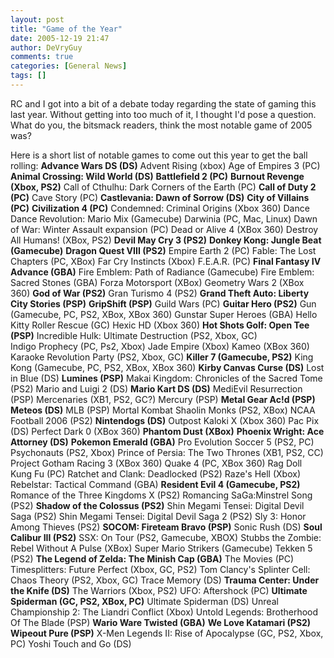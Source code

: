 ```yaml
---
layout: post
title: "Game of the Year"
date: 2005-12-19 21:47
author: DeVryGuy
comments: true
categories: [General News]
tags: []
---
```

RC and I got into a bit of a debate today regarding the state of gaming this last year. Without getting into too much of it, I thought I'd pose a question. What do you, the bitsmack readers, think the most notable game of 2005 was?

Here is a short list of notable games to come out this year to get the ball rolling:
<strong>Advance Wars DS (DS)</strong>
Advent Rising (xbox)
Age of Empires 3 (PC)
<strong>Animal Crossing: Wild World (DS)</strong>
<strong>Battlefield 2 (PC)</strong>
<strong>Burnout Revenge (Xbox, PS2)</strong>
Call of Cthulhu: Dark Corners of the Earth (PC)
<strong>Call of Duty 2 (PC)</strong>
Cave Story (PC)
<strong>Castlevania: Dawn of Sorrow (DS)</strong>
<strong>City of Villains (PC)</strong>
<strong>Civilization 4 (PC)</strong>
Condemned: Criminal Origins (Xbox 360)
Dance Dance Revolution: Mario Mix (Gamecube)
Darwinia (PC, Mac, Linux)
Dawn of War: Winter Assault expansion (PC)
Dead or Alive 4 (XBox 360)
Destroy All Humans! (XBox, PS2)
<strong>Devil May Cry 3 (PS2)</strong>
<strong>Donkey Kong: Jungle Beat (Gamecube)</strong>
<strong>Dragon Quest VIII (PS2)</strong>
Empire Earth 2 (PC)
Fable: The Lost Chapters (PC, XBox)
Far Cry Instincts (Xbox)
F.E.A.R. (PC)
<strong>Final Fantasy IV Advance (GBA)</strong>
Fire Emblem: Path of Radiance (Gamecube)
Fire Emblem: Sacred Stones (GBA)
Forza Motorsport (XBox)
Geometry Wars 2 (XBox 360)
<strong>God of War (PS2)</strong>
Gran Turismo 4 (PS2)
<strong>Grand Theft Auto: Liberty City Stories (PSP)</strong>
<strong>GripShift (PSP)</strong>
Guild Wars (PC)
<strong>Guitar Hero (PS2)</strong>
Gun (Gamecube, PC, PS2, XBox, XBox 360)
Gunstar Super Heroes (GBA)
Hello Kitty Roller Rescue (GC)
Hexic HD (Xbox 360)
<strong>Hot Shots Golf: Open Tee (PSP)</strong>
Incredible Hulk: Ultimate Destruction (PS2, Xbox, GC)\
Indigo Prophecy (PC, Ps2, Xbox)
Jade Empire (Xbox)
Kameo (XBox 360)
Karaoke Revolution Party (PS2, Xbox, GC)
<strong>Killer 7 (Gamecube, PS2)</strong>
King Kong (Gamecube, PC, PS2, XBox, XBox 360)
<strong>Kirby Canvas Curse (DS)</strong>
Lost in Blue (DS)
<strong>Lumines (PSP)</strong>
Makai Kingdom: Chronicles of the Sacred Tome (PS2)
Mario and Luigi 2 (DS)
<strong>Mario Kart DS (DS)</strong>
MediEvil Resurrection (PSP)
Mercenaries (XB1, PS2, GC?)
Mercury (PSP)
<strong>Metal Gear Ac!d (PSP)</strong>
<strong>Meteos (DS)</strong>
MLB (PSP)
Mortal Kombat Shaolin Monks (PS2, XBox)
NCAA Football 2006 (PS2)
<strong>Nintendogs (DS)</strong>
Outpost Kaloki X (Xbox 360)
Pac Pix (DS)
Perfect Dark 0 (XBox 360)
<strong>Phantom Dust (XBox)</strong>
<strong>Phoenix Wright: Ace Attorney (DS)</strong>
<strong>Pokemon Emerald (GBA)</strong>
Pro Evolution Soccer 5 (PS2, PC)
Psychonauts (PS2, Xbox)
Prince of Persia: The Two Thrones (XB1, PS2, CC)
Project Gotham Racing 3 (XBox 360)
Quake 4 (PC, XBox 360)
Rag Doll Kung Fu (PC)
Ratchet and Clank: Deadlocked (PS2)
Raze's Hell (Xbox)
Rebelstar: Tactical Command (GBA)
<strong>Resident Evil 4 (Gamecube, PS2)</strong>
Romance of the Three Kingdoms X (PS2)
Romancing SaGa:Minstrel Song (PS2)
<strong>Shadow of the Colossus (PS2)</strong>
Shin Megami Tensei: Digital Devil Saga (PS2)
Shin Megami Tensei: Digital Devil Saga 2 (PS2)
Sly 3: Honor Among Thieves (PS2)
<strong>SOCOM: Fireteam Bravo (PSP)</strong>
Sonic Rush (DS)
<strong>Soul Calibur III (PS2)</strong>
SSX: On Tour (PS2, Gamecube, XBOX)
Stubbs the Zombie: Rebel Without A Pulse (XBox)
Super Mario Strikers (Gamecube)
Tekken 5 (PS2)
<strong>The Legend of Zelda: The Minish Cap (GBA)</strong>
The Movies (PC)
Timesplitters: Future Perfect (Xbox, GC, PS2)
Tom Clancy's Splinter Cell: Chaos Theory (PS2, Xbox, GC)
Trace Memory (DS)
<strong>Trauma Center: Under the Knife (DS)</strong>
The Warriors (Xbox, PS2)
UFO: Aftershock (PC)
<strong>Ultimate Spiderman (GC, PS2, XBox, PC)</strong>
Ultimate Spiderman (DS)
Unreal Championship 2: The Liandri Conflict (Xbox)
Untold Legends: Brotherhood Of The Blade (PSP)
<strong>Wario Ware Twisted (GBA)</strong>
<strong>We Love Katamari (PS2)</strong>
<strong>Wipeout Pure (PSP)</strong>
X-Men Legends II: Rise of Apocalypse (GC, PS2, Xbox, PC)
Yoshi Touch and Go (DS)
